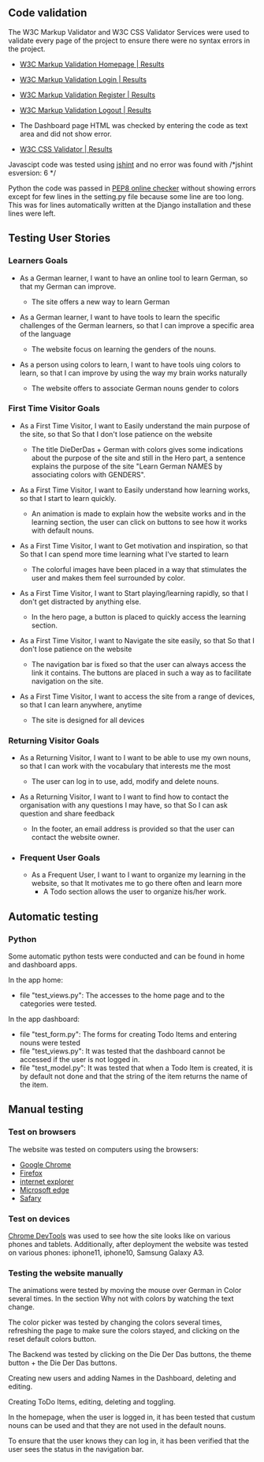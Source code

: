 
## Code validation
The W3C Markup Validator and W3C CSS Validator Services were used to validate every page of the project to ensure there were no syntax errors in the project.
- [W3C Markup Validation Homepage | Results](https://validator.w3.org/nu/?doc=https%3A%2F%2Fproject4-german-in-color.herokuapp.com%2F)

- [W3C Markup Validation Login | Results](https://validator.w3.org/nu/?doc=https%3A%2F%2Fproject4-german-in-color.herokuapp.com%2Faccounts%2Flogin%2F)
- [W3C Markup Validation Register | Results](https://validator.w3.org/nu/?doc=https%3A%2F%2Fproject4-german-in-color.herokuapp.com%2Faccounts%2Fsignup%2F)
- [W3C Markup Validation Logout | Results](https://validator.w3.org/nu/?doc=https%3A%2F%2Fproject4-german-in-color.herokuapp.com%2Faccounts%2Flogout%2F)

- The Dashboard page HTML was checked by entering the code as text area and did not show error.

- [W3C CSS Validator | Results](https://jigsaw.w3.org/css-validator/validator?uri=https%3A%2F%2Fproject4-german-in-color.herokuapp.com%2F&profile=css3svg&usermedium=all&warning=1&vextwarning=&lang=en)


Javascipt code was tested using [jshint](https://jshint.com/) and no error was found with /*jshint esversion: 6 */

Python the code was passed in [PEP8 online checker](http://pep8online.com) without showing errors except for few lines in the setting.py file because some line are too long. This was for lines automatically written at the Django installation and these lines were left.

## Testing User Stories
### Learners Goals
  - As a German learner, I want to have an online tool to learn German, so that my German can improve.
    - The site offers a new way to learn German


  - As a German learner, I want to have tools to learn the specific challenges of the German learners, so that I can improve a specific area of the language
    - The website focus on learning the genders of the nouns.


  - As a person using colors to learn, I want to have tools uing colors to learn, so that I can improve by using the way my brain works naturally
    - The website offers to associate German nouns gender to colors

### First Time Visitor Goals
  -  As a First Time Visitor, I want to Easily understand the main purpose of the site, so that So that I don't lose patience on the website
      - The title DieDerDas + German with colors gives some indications about the purpose of the site and still in the Hero part, a sentence explains the purpose of the site "Learn German NAMES by associating colors with GENDERS".

  - As a First Time Visitor, I want to Easily understand how learning works, so that I start to learn quickly.
    - An animation is made to explain how the website works and in the learning section, the user can click on buttons to see how it works with default nouns.

  - As a First Time Visitor, I want to Get motivation and inspiration, so that So that I can spend more time learning what I've started to learn
    - The colorful images have been placed in a way that stimulates the user and makes them feel surrounded by color.

  - As a First Time Visitor, I want to Start playing/learning rapidly, so that I don't get distracted by anything else.
    - In the hero page, a button is placed to quickly access the learning section.

  - As a First Time Visitor, I want to Navigate the site easily, so that So that I don't lose patience on the website
    - The navigation bar is fixed so that the user can always access the link it contains. The buttons are placed in such a way as to facilitate navigation on the site.

  - As a First Time Visitor, I want to access the site from a range of devices, so that I can learn anywhere, anytime
    - The site is designed for all devices

### Returning Visitor Goals


  - As a Returning Visitor, I want to I want to be able to use my own nouns, so that I can work with the vocabulary that interests me the most
    - The user can log in to use, add, modify and delete nouns.
  - As a Returning Visitor, I want to I want to find how to contact the organisation with any questions I may have, so that So I can ask question and share feedback
    - In the footer, an email address is provided so that the user can contact the website owner.

- ### Frequent User Goals
  - As a Frequent User, I want to I want to organize my learning in the website, so that It motivates me to go there often and learn more
    - A Todo section allows the user to organize his/her work.


## Automatic testing

### Python
Some automatic python tests were conducted and can be found in home and dashboard apps.

In the app home:
  - file "test_views.py": The accesses to the home page and to the categories were tested.

In the app dashboard:
  - file "test_form.py": The forms for creating Todo Items and entering nouns were tested
  - file "test_views.py": It was tested that the dashboard cannot be accessed if the user is not logged in.
  - file "test_model.py": It was tested that when a Todo Item is created, it is by default not done and that the string of the item returns the name of the item.


## Manual testing

### Test on browsers
The website was tested on computers using the browsers:
- [Google Chrome](https://en.wikipedia.org/wiki/Google_Chrome)
- [Firefox](https://en.wikipedia.org/wiki/Firefox) 
- [internet explorer](https://en.wikipedia.org/wiki/Internet_Explorer)
- [Microsoft edge](https://en.wikipedia.org/wiki/Microsoft_Edge)
- [Safary](https://en.wikipedia.org/wiki/Safari_(software))

### Test on devices
[Chrome DevTools](https://developer.chrome.com/docs/devtools/) was used to see how the site looks like on various phones and tablets. Additionally, after deployment the website was tested on various phones: iphone11, iphone10, Samsung Galaxy A3.


### Testing the website manually
The animations were tested by moving the mouse over German in Color several times. In the section Why not with colors by watching the text change.

The color picker was tested by changing the colors several times, refreshing the page to make sure the colors stayed, and clicking on the reset default colors button.


The Backend was tested by clicking on the Die Der Das buttons, the theme button + the Die Der Das buttons. 

Creating new users and adding Names in the Dashboard, deleting and editing. 

Creating ToDo Items, editing, deleting and toggling. 

In the homepage, when the user is logged in, it has been tested that custum nouns can be used and that they are not used in the default nouns.

To ensure that the user knows they can log in, it has been verified that the user sees the status in the navigation bar.
